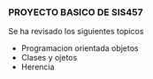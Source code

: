 ### PROYECTO BASICO DE SIS457

Se ha revisado los siguientes topicos
- Programacion orientada objetos
- Clases y ojetos
- Herencia
